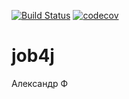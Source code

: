 ﻿[![Build Status](https://travis-ci.org/AleksandrFt/job4j.svg?branch=master)](https://travis-ci.org/AleksandrFt/job4j)
[![codecov](https://codecov.io/gh/AleksandrFt/job4j/branch/master/graph/badge.svg)](https://codecov.io/gh/AleksandrFt/job4j)

# job4j
Александр Ф